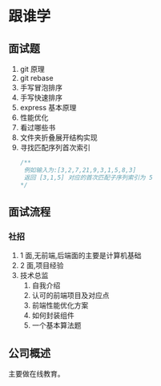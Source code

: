 # 跟谁学

## 面试题

1. git 原理
2. git rebase
3. 手写冒泡排序
4. 手写快速排序
5. express 基本原理
6. 性能优化
7. 看过哪些书
8. 文件夹折叠展开结构实现
9. 寻找匹配序列首次索引
    ```js
    /**
     例如输入为:[3,2,7,21,9,3,1,5,8,3]
     返回 [3,1,5] 对应的首次匹配子序列索引为 5
    */
    ```
## 面试流程

### 社招

1. 1 面,无前端,后端面的主要是计算机基础
2. 2 面,项目经验
3. 技术总监
    1. 自我介绍
    2. 认可的前端项目及对应点
    3. 前端性能优化方案
    4. 如何封装组件
    5. 一个基本算法题

## 公司概述

主要做在线教育。
